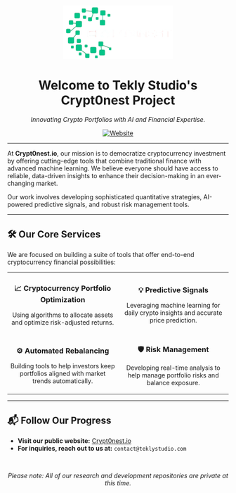 <p align="center">
  <img src="extra/app-logo-dark.jpg" alt="Crypt0nest Logo" width="250">
</p>

<h1 align="center">Welcome to Tekly Studio's Crypt0nest Project</h1>

<p align="center">
  <em>Innovating Crypto Portfolios with AI and Financial Expertise.</em>
</p>

<p align="center">
  <a href="https://crypt0nest.io">
    <img src="https://img.shields.io/badge/Website-Crypt0nest.io-blue?style=for-the-badge" alt="Website">
  </a>
</p>

---

At **Crypt0nest.io**, our mission is to democratize cryptocurrency investment by offering cutting-edge tools that combine traditional finance with advanced machine learning. We believe everyone should have access to reliable, data-driven insights to enhance their decision-making in an ever-changing market.

Our work involves developing sophisticated quantitative strategies, AI-powered predictive signals, and robust risk management tools.

---

## 🛠️ Our Core Services

We are focused on building a suite of tools that offer end-to-end cryptocurrency financial possibilities:

<table>
  <tr>
    <td width="50%">
      <h3 align="center">📈 Cryptocurrency Portfolio Optimization</h3>
      <p align="center">Using algorithms to allocate assets and optimize risk-adjusted returns.</p>
    </td>
    <td width="50%">
      <h3 align="center">💡 Predictive Signals</h3>
      <p align="center">Leveraging machine learning for daily crypto insights and accurate price prediction.</p>
    </td>
  </tr>
  <tr>
    <td width="50%">
      <h3 align="center">⚙️ Automated Rebalancing</h3>
      <p align="center">Building tools to help investors keep portfolios aligned with market trends automatically.</p>
    </td>
    <td width="50%">
      <h3 align="center">🛡️ Risk Management</h3>
      <p align="center">Developing real-time analysis to help manage portfolio risks and balance exposure.</p>
    </td>
  </tr>
</table>

---

## 📬 Follow Our Progress

* **Visit our public website:** [Crypt0nest.io](https://crypt0nest.io)
* **For inquiries, reach out to us at:** `contact@teklystudio.com`

<br>
<p align="center">
  <i>Please note: All of our research and development repositories are private at this time.</i>
</p>
